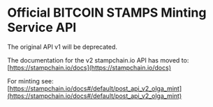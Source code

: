 # Official BITCOIN STAMPS Minting Service API

The original API v1 will be deprecated.

The documentation for the v2 stampchain.io API has moved to:
[https://stampchain.io/docs](https://stampchain.io/docs)

For minting see:
[https://stampchain.io/docs#/default/post_api_v2_olga_mint](https://stampchain.io/docs#/default/post_api_v2_olga_mint)
